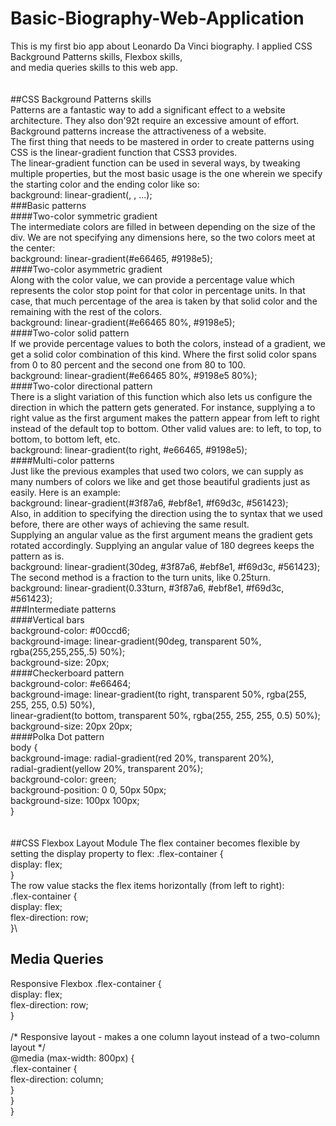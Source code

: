  # Basic-Biography-Web-Application
This is my first bio app about Leonardo Da Vinci biography. I applied CSS Background Patterns skills, Flexbox skills, \
and media queries skills to this web app.\
\
\
##CSS Background Patterns skills\
Patterns are a fantastic way to add a significant effect to a website architecture. They also don\'92t require an excessive amount of effort.\
Background patterns increase the attractiveness of a website.\
The first thing that needs to be mastered in order to create patterns using CSS is the linear-gradient function that CSS3 provides. \
The linear-gradient function can be used in several ways, by tweaking multiple properties, but the most basic usage is the one wherein we specify \
the starting color and the ending color like so:\
background: linear-gradient(<starting-color>, <ending-color>, ...<other-colors>);\
###Basic patterns\
####Two-color symmetric gradient\
The intermediate colors are filled in between depending on the size of the div. We are not specifying any dimensions here, so the two colors meet at the center:\
background: linear-gradient(#e66465, #9198e5);\
####Two-color asymmetric gradient\
Along with the color value, we can provide a percentage value which represents the color stop point for that color in percentage units. In that case, that much percentage of the area is taken by that solid color and the remaining with the rest of the colors.\
background: linear-gradient(#e66465 80%, #9198e5);\
####Two-color solid pattern\
If we provide percentage values to both the colors, instead of a gradient, we get a solid color combination of this kind. Where the first solid color spans from 0 to 80 percent and the second one from 80 to 100.\
background: linear-gradient(#e66465 80%, #9198e5 80%);\
####Two-color directional pattern\
There is a slight variation of this function which also lets us configure the direction in which the pattern gets generated. For instance, supplying a to right value as the first argument makes the pattern appear from left to right instead of the default top to bottom. Other valid values are: to left, to top, to bottom, to bottom left, etc.\
background: linear-gradient(to right, #e66465, #9198e5);\
####Multi-color patterns\
Just like the previous examples that used two colors, we can supply as many numbers of colors we like and get those beautiful gradients just as easily. Here is an example:\
background: linear-gradient(#3f87a6, #ebf8e1, #f69d3c, #561423);\
Also, in addition to specifying the direction using the to syntax that we used before, there are other ways of achieving the same result.\
Supplying an angular value as the first argument means the gradient gets rotated accordingly. Supplying an angular value of 180 degrees keeps the pattern as is.\
background: linear-gradient(30deg, #3f87a6, #ebf8e1, #f69d3c, #561423);\
The second method is a fraction to the turn units, like 0.25turn.\
background: linear-gradient(0.33turn, #3f87a6, #ebf8e1, #f69d3c, #561423);\
###Intermediate patterns\
####Vertical bars\
background-color: #00ccd6;\
background-image: linear-gradient(90deg, transparent 50%, rgba(255,255,255,.5) 50%);\
background-size: 20px;\
####Checkerboard pattern\
background-color: #e66464;\
background-image: linear-gradient(to right, transparent 50%, rgba(255, 255, 255, 0.5) 50%),\
linear-gradient(to bottom, transparent 50%, rgba(255, 255, 255, 0.5) 50%);\
background-size: 20px 20px;\
####Polka Dot pattern\
body \{\
  background-image: radial-gradient(red 20%, transparent 20%),\
      radial-gradient(yellow 20%, transparent 20%);\
  background-color: green;\
  background-position: 0 0, 50px 50px;\
  background-size: 100px 100px;\
\}\
\
\
##CSS Flexbox Layout Module
The flex container becomes flexible by setting the display property to flex: 
.flex-container \{\
  display: flex;\
\}\
The row value stacks the flex items horizontally (from left to right):\
.flex-container \{\
  display: flex;\
  flex-direction: row;\
\}\

## Media Queries
Responsive Flexbox
.flex-container \{\
  display: flex;\
  flex-direction: row;\
\}\
\
/* Responsive layout - makes a one column layout instead of a two-column layout */\
@media (max-width: 800px) \{\
  .flex-container \{\
    flex-direction: column;\
  \}\
\}\
}
